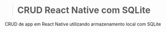 > <h1>CRUD React Native com SQLite </h1>
<p>CRUD de app em React Native utilizando armazenamento local com SQLite<p>
 